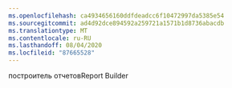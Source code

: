 ```yaml
---
ms.openlocfilehash: ca4934656160ddfdeadcc6f10472997da5385e54
ms.sourcegitcommit: ad4d92dce894592a259721a1571b1d8736abacdb
ms.translationtype: MT
ms.contentlocale: ru-RU
ms.lasthandoff: 08/04/2020
ms.locfileid: "87665528"
---
```

<span data-ttu-id="6e497-101">построитель отчетов</span><span class="sxs-lookup"><span data-stu-id="6e497-101">Report Builder</span></span>
